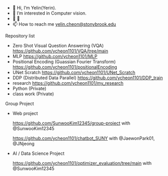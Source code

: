 - 👋 Hi, I’m Yelin(Yerin).
- 👀 I’m interested in Computer vision.
- 🌱 🤪
- 📫 How to reach me yelin.cheon@stonybrook.edu

Repository list
- Zero Shot Visual Question Answering (VQA)  https://github.com/ycheon1101/VQA/tree/main
- MLP  https://github.com/ycheon1101/MLP
- Positional Encoding (Guassian Fourier Transform)  https://github.com/ycheon1101/positionalEncoding
- UNet Scratch  https://github.com/ycheon1101/UNet_Scratch
- DDP (Distributed Data Parallel)  https://github.com/ycheon1101/DDP_train
- research  https://github.com/ycheon1101/my_research
- Python  (Private)
- class work  (Private)


Group Project
- Web project

  https://github.com/SunwooKim12345/group-project with @SunwooKim12345

  https://github.com/ycheon1101/chatbot_SUNY with @JaewonPark01, @JNjeong

- AI / Data Science Project
  
  https://github.com/ycheon1101/optimizer_evaluation/tree/main with @SunwooKim12345
 <!--- 
  https://github.com/JNjeong/CSE416 (Private)

ycheon1101/ycheon1101 is a ✨ special ✨ repository because its `README.md` (this file) appears on your GitHub profile.
You can click the Preview link to take a look at your changes.
--->
